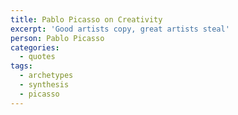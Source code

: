 ```yaml
---
title: Pablo Picasso on Creativity
excerpt: 'Good artists copy, great artists steal'
person: Pablo Picasso
categories:
  - quotes
tags:
  - archetypes
  - synthesis
  - picasso
---
```

